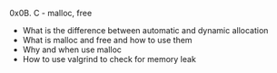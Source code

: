 0x0B. C - malloc, free

* What is the difference between automatic and dynamic allocation
* What is malloc and free and how to use them
* Why and when use malloc
* How to use valgrind to check for memory leak